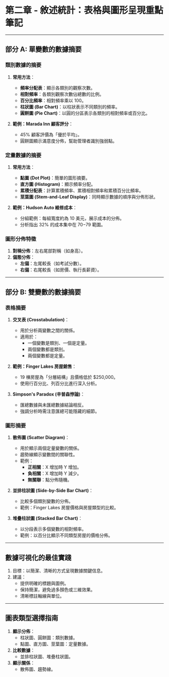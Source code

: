 # 第二章 - 敘述統計：表格與圖形呈現重點筆記

---

## **部分 A: 單變數的數據摘要**

### **類別數據的摘要**

1. **常用方法**：
   - **頻率分配表**：顯示各類別的觀察次數。
   - **相對頻率**：各類別觀察次數佔總數的比例。
   - **百分比頻率**：相對頻率乘以 100。
   - **柱狀圖 (Bar Chart)**：以柱狀表示不同類別的頻率。
   - **圓餅圖 (Pie Chart)**：以圓的分區表示各類別的相對頻率或百分比。

2. **範例：Marada Inn 顧客評分**：
   - 45% 顧客評價為「優於平均」。
   - 圓餅圖顯示滿意度分佈，幫助管理者識別強弱點。

### **定量數據的摘要**

1. **常用方法**：
   - **點圖 (Dot Plot)**：簡單的圖形摘要。
   - **直方圖 (Histogram)**：顯示頻率分配。
   - **累積分配表**：計算累積頻率、累積相對頻率和累積百分比頻率。
   - **莖葉圖 (Stem-and-Leaf Display)**：同時顯示數據的順序與分佈形狀。

2. **範例：Hudson Auto 維修成本**：
   - 分組範例：每組寬度約為 10 美元，展示成本的分佈。
   - 分析指出 32% 的成本集中在 $70-$79 範圍。

### **圖形分佈特徵**

1. **對稱分佈**：左右尾部對稱（如身高）。
2. **偏態分佈**：
   - **左偏**：左尾較長（如考試分數）。
   - **右偏**：右尾較長（如房價、執行長薪資）。

---

## **部分 B: 雙變數的數據摘要**

### **表格摘要**

1. **交叉表 (Crosstabulation)**：
   - 用於分析兩變數之間的關係。
   - 適用於：
     - 一個變數是類別、一個是定量。
     - 兩個變數都是類別。
     - 兩個變數都是定量。

2. **範例：Finger Lakes 房屋銷售**：
   - 19 棟房屋為「分層結構」且價格低於 $250,000。
   - 使用行百分比、列百分比進行深入分析。

3. **Simpson's Paradox (辛普森悖論)**：
   - 匯總數據與未匯總數據結論相反。
   - 強調分析時需注意匯總可能隱藏的細節。

### **圖形摘要**

1. **散佈圖 (Scatter Diagram)**：
   - 用於顯示兩個定量變數的關係。
   - 趨勢線顯示變數間的關聯性。
   - 範例：
     - **正相關**：X 增加時 Y 增加。
     - **負相關**：X 增加時 Y 減少。
     - **無關聯**：點分佈隨機。

2. **並排柱狀圖 (Side-by-Side Bar Chart)**：
   - 比較多個類別變數的分佈。
   - 範例：Finger Lakes 房屋價格與房屋類型的比較。

3. **堆疊柱狀圖 (Stacked Bar Chart)**：
   - 以分段表示多個變數的相對頻率。
   - 範例：以百分比顯示不同類型房屋的價格分佈。

---

## **數據可視化的最佳實踐**

1. 目標：以簡潔、清晰的方式呈現數據關鍵信息。
2. 建議：
   - 提供明確的標題與圖例。
   - 保持簡潔，避免過多顏色或三維效果。
   - 清晰標註軸線與單位。

---

## **圖表類型選擇指南**

1. **顯示分佈**：
   - 柱狀圖、圓餅圖：類別數據。
   - 點圖、直方圖、莖葉圖：定量數據。
2. **比較數據**：
   - 並排柱狀圖、堆疊柱狀圖。
3. **顯示關係**：
   - 散佈圖、趨勢線。
